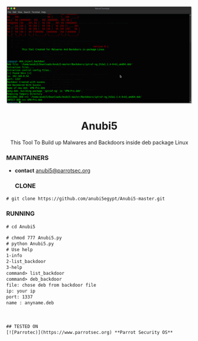 <p align="center">
  <img src="https://raw.githubusercontent.com/anubi5egypt/Anubi5-master/master/Anubi5.png" />
</p>
  <h1 align="center">Anubi5</h1>
<p align="center">
  This Tool To Build up Malwares and Backdoors inside deb package Linux
</p>
  
  ### MAINTAINERS
* **contact**
anubi5@parrotsec.org
  ### CLONE
```
# git clone https://github.com/anubi5egypt/Anubi5-master.git
```
### RUNNING
```
# cd Anubi5
```
```
# chmod 777 Anubi5.py
# python Anubi5.py
# Use help
1-info
2-list_backdoor
3-help
command> list_backdoor
command> deb_backdoor
file: chose deb from backdoor file
ip: your ip
port: 1337
name : anyname.deb



## TESTED ON
[![Parrotec)](https://www.parrotsec.org) **Parrot Security OS**
